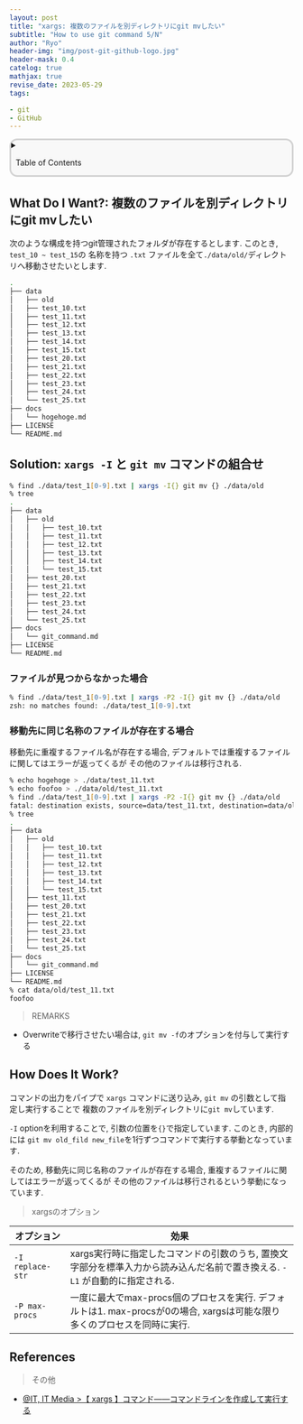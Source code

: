 ```yaml
---
layout: post
title: "xargs: 複数のファイルを別ディレクトリにgit mvしたい"
subtitle: "How to use git command 5/N"
author: "Ryo"
header-img: "img/post-git-github-logo.jpg"
header-mask: 0.4
catelog: true
mathjax: true
revise_date: 2023-05-29
tags:

- git
- GitHub
---
```


<div style='border-radius: 1em; border-style:solid; border-color:#D3D3D3; background-color:#F8F8F8'>

<details>
<summary>
<p class="h4">&nbsp;&nbsp;Table of Contents</p>
</summary>
<!-- START doctoc generated TOC please keep comment here to allow auto update -->
<!-- DON'T EDIT THIS SECTION, INSTEAD RE-RUN doctoc TO UPDATE -->

- [What Do I Want?: 複数のファイルを別ディレクトリにgit mvしたい](#what-do-i-want-%E8%A4%87%E6%95%B0%E3%81%AE%E3%83%95%E3%82%A1%E3%82%A4%E3%83%AB%E3%82%92%E5%88%A5%E3%83%87%E3%82%A3%E3%83%AC%E3%82%AF%E3%83%88%E3%83%AA%E3%81%ABgit-mv%E3%81%97%E3%81%9F%E3%81%84)
- [Solution: `xargs -I` と `git mv` コマンドの組合せ](#solution-xargs--i-%E3%81%A8-git-mv-%E3%82%B3%E3%83%9E%E3%83%B3%E3%83%89%E3%81%AE%E7%B5%84%E5%90%88%E3%81%9B)
  - [ファイルが見つからなかった場合](#%E3%83%95%E3%82%A1%E3%82%A4%E3%83%AB%E3%81%8C%E8%A6%8B%E3%81%A4%E3%81%8B%E3%82%89%E3%81%AA%E3%81%8B%E3%81%A3%E3%81%9F%E5%A0%B4%E5%90%88)
  - [移動先に同じ名称のファイルが存在する場合](#%E7%A7%BB%E5%8B%95%E5%85%88%E3%81%AB%E5%90%8C%E3%81%98%E5%90%8D%E7%A7%B0%E3%81%AE%E3%83%95%E3%82%A1%E3%82%A4%E3%83%AB%E3%81%8C%E5%AD%98%E5%9C%A8%E3%81%99%E3%82%8B%E5%A0%B4%E5%90%88)
- [How Does It Work?](#how-does-it-work)
- [References](#references)

<!-- END doctoc generated TOC please keep comment here to allow auto update -->

</details>

</div>

## What Do I Want?: 複数のファイルを別ディレクトリにgit mvしたい

次のような構成を持つgit管理されたフォルダが存在するとします. このとき, `test_10 ~ test_15`の
名称を持つ `.txt` ファイルを全て`./data/old/`ディレクトリへ移動させたいとします.

```zsh
.
├── data
│   ├── old
│   ├── test_10.txt
│   ├── test_11.txt
│   ├── test_12.txt
│   ├── test_13.txt
│   ├── test_14.txt
│   ├── test_15.txt
│   ├── test_20.txt
│   ├── test_21.txt
│   ├── test_22.txt
│   ├── test_23.txt
│   ├── test_24.txt
│   └── test_25.txt
├── docs
│   └── hogehoge.md
├── LICENSE
└── README.md
```


## Solution: `xargs -I` と `git mv` コマンドの組合せ

```zsh
% find ./data/test_1[0-9].txt | xargs -I{} git mv {} ./data/old
% tree
.
├── data
│   ├── old
│   │   ├── test_10.txt
│   │   ├── test_11.txt
│   │   ├── test_12.txt
│   │   ├── test_13.txt
│   │   ├── test_14.txt
│   │   └── test_15.txt
│   ├── test_20.txt
│   ├── test_21.txt
│   ├── test_22.txt
│   ├── test_23.txt
│   ├── test_24.txt
│   └── test_25.txt
├── docs
│   └── git_command.md
├── LICENSE
└── README.md
```

### ファイルが見つからなかった場合

```zsh
% find ./data/test_1[0-9].txt | xargs -P2 -I{} git mv {} ./data/old
zsh: no matches found: ./data/test_1[0-9].txt
```

### 移動先に同じ名称のファイルが存在する場合

移動先に重複するファイル名が存在する場合, デフォルトでは重複するファイルに関してはエラーが返ってくるが
その他のファイルは移行される.

```zsh
% echo hogehoge > ./data/test_11.txt
% echo foofoo > ./data/old/test_11.txt
% find ./data/test_1[0-9].txt | xargs -P2 -I{} git mv {} ./data/old
fatal: destination exists, source=data/test_11.txt, destination=data/old/test_11.txt
% tree
.
├── data
│   ├── old
│   │   ├── test_10.txt
│   │   ├── test_11.txt
│   │   ├── test_12.txt
│   │   ├── test_13.txt
│   │   ├── test_14.txt
│   │   └── test_15.txt
│   ├── test_11.txt
│   ├── test_20.txt
│   ├── test_21.txt
│   ├── test_22.txt
│   ├── test_23.txt
│   ├── test_24.txt
│   └── test_25.txt
├── docs
│   └── git_command.md
├── LICENSE
└── README.md
% cat data/old/test_11.txt
foofoo
```

> REMARKS

- Overwriteで移行させたい場合は, `git mv -f`のオプションを付与して実行する


## How Does It Work?

コマンドの出力をパイプで `xargs` コマンドに送り込み, `git mv` の引数として指定し実行することで
複数のファイルを別ディレクトリに`git mv`しています.

`-I` optionを利用することで, 引数の位置を`{}`で指定しています. このとき, 内部的には
`git mv old_fild new_file`を1行ずつコマンドで実行する挙動となっています.

そのため, 移動先に同じ名称のファイルが存在する場合, 重複するファイルに関してはエラーが返ってくるが
その他のファイルは移行されるという挙動になっています.

> xargsのオプション

|オプション|効果|
|---|---|
|`-I replace-str`|xargs実行時に指定したコマンドの引数のうち, 置換文字部分を標準入力から読み込んだ名前で置き換える. `-L1` が自動的に指定される.|
|`-P max-procs`|一度に最大でmax-procs個のプロセスを実行. デフォルトは1. max-procsが0の場合, xargsは可能な限り多くのプロセスを同時に実行.|

## References

> その他

- [@IT, IT Media >【 xargs 】コマンド――コマンドラインを作成して実行する](https://atmarkit.itmedia.co.jp/ait/articles/1801/19/news014.html)